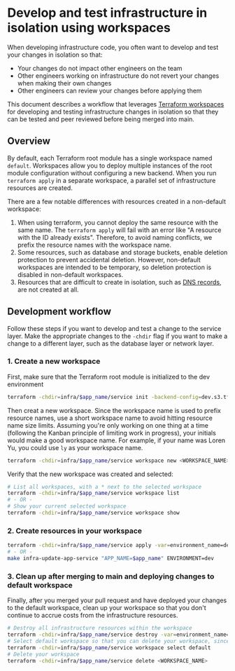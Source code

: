 # Develop and test infrastructure in isolation using workspaces

When developing infrastructure code, you often want to develop and test your changes in isolation so that:

- Your changes do not impact other engineers on the team
- Other engineers working on infrastructure do not revert your changes when making their own changes
- Other engineers can review your changes before applying them

This document describes a workflow that leverages [Terraform workspaces](https://developer.hashicorp.com/terraform/language/state/workspaces) for developing and testing infrastructure changes in isolation so that they can be tested and peer reviewed before being merged into main.

## Overview

By default, each Terraform root module has a single workspace named `default`. Workspaces allow you to deploy multiple instances of the root module configuration without configuring a new backend. When you run `terraform apply` in a separate workspace, a parallel set of infrastructure resources are created.

There are a few notable differences with resources created in a non-default workspace:

1. When using terraform, you cannot deploy the same resource with the same name. The `terraform apply` will fail with an error like "A resource with the ID already exists". Therefore, to avoid naming conflicts, we prefix the resource names with the workspace name.
2. Some resources, such as database and storage buckets, enable deletion protection to prevent accidental deletion. However, non-default workspaces are intended to be temporary, so deletion protection is disabled in non-default workspaces.
3. Resources that are difficult to create in isolation, such as [DNS records](https://github.com/navapbc/template-infra/blob/2cda6da18c84aa5a3dfb038ab32be4fac363af21/infra/modules/service/dns.tf#L3), are not created at all.

## Development workflow

Follow these steps if you want to develop and test a change to the service layer. Make the appropriate changes to the `-chdir` flag if you want to make a change to a different layer, such as the database layer or network layer.

### 1. Create a new workspace

First, make sure that the Terraform root module is initialized to the dev environment

```bash
terraform -chdir=infra/$app_name/service init -backend-config=dev.s3.tfbackend
```

Then creat a new workspace. Since the workspace name is used to prefix resource names, use a short workspace name to avoid hitting resource name size limits. Assuming you're only working on one thing at a time (following the Kanban principle of limiting work in progress), your initials would make a good workspace name. For example, if your name was Loren Yu, you could use `ly` as your workspace name.

```bash
terraform -chdir=infra/$app_name/service workspace new <WORKSPACE_NAME>
```

Verify that the new workspace was created and selected:

```bash
# List all workspaces, with a * next to the selected workspace
terraform -chdir=infra/$app_name/service workspace list
# - OR -
# Show your current selected workspace
terraform -chdir=infra/$app_name/service workspace show
```

### 2. Create resources in your workspace

```bash
terraform -chdir=infra/$app_name/service apply -var=environment_name=dev
# - OR -
make infra-update-app-service "APP_NAME=$app_name" ENVIRONMENT=dev
```

### 3. Clean up after merging to main and deploying changes to default workspace

Finally, after you merged your pull request and have deployed your changes to the default workspace, clean up your workspace so that you don't continue to accrue costs from the infrastructure resources.

```bash
# Destroy all infrastructure resources within the workspace
terraform -chdir=infra/$app_name/service destroy -var=environment_name=dev
# Select default workspace so that you can delete your workspace, since you can't delete the selected workspace
terraform -chdir=infra/$app_name/service workspace select default
# Delete your workspace
terraform -chdir=infra/$app_name/service delete <WORKSPACE_NAME>
```

